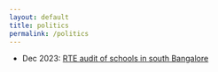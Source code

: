 ```yaml
---
layout: default
title: politics
permalink: /politics
---
```


- Dec 2023: [RTE audit of schools in south Bangalore](/assets/politics/rte_audit.pdf)
